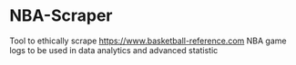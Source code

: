 # NBA-Scraper
Tool to ethically scrape https://www.basketball-reference.com  NBA game logs to be used in data analytics and advanced statistic
